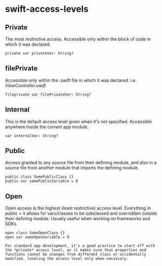 # swift-access-levels


## Private
The most restrictive access. Accessible only within the block of code in which it was declared.
```
private var privateVar: String?
```

## filePrivate
Accessible only within the .swift file in which it was declared. i.e. *ViewController.swift*
```
fileprivate var filePrivateVar: String?
```

## Internal
This is the default access level given when it's not specified. Accessible anywhere inside the current app module.
```
var internalVar: String?
```

## Public
Access granted to any source file from their defining module, and also in a source file from another module that imports the defining module. 
```
public class SomePublicClass {}
public var somePublicVariable = 0
```

## Open
Open access is the highest (least restrictive) access level. Everything in public + it allows for vars/classes to be subclassed and overridden outside their defining module. Usually useful when working on frameworks and SDKs.
```
open class SomeOpenClass {}
open var someOpenVariable = 0
```

`For standard app development, it's a good practice to start off with the *private* access level, as it makes sure that properties and functions cannot be changes from different class or accidentally modified, leveling the access level only when necessary.`
